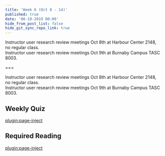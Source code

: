 ```yaml
---
title: 'Week 6 (Oct 8 - 14)'
published: true
date: '08-10-2019 00:00'
hide_from_post_list: false
hide_git_sync_repo_link: true
---
```


Instructor user research review meetings Oct 8th at Harbour Center 2148, no regular class.  
Instructor user research review meetings Oct 9th at Burnaby Campus TASC 8003.  

===

Instructor user research review meetings Oct 8th at Harbour Center 2148, no regular class.  
Instructor user research review meetings Oct 9th at Burnaby Campus TASC 8003.  

## Weekly Quiz
[plugin:page-inject](../../canvaslms-assignments/weekly-review-quizzes/week-06)  

## Required Reading  
[plugin:page-inject](../../weekly-readings/week-06)
